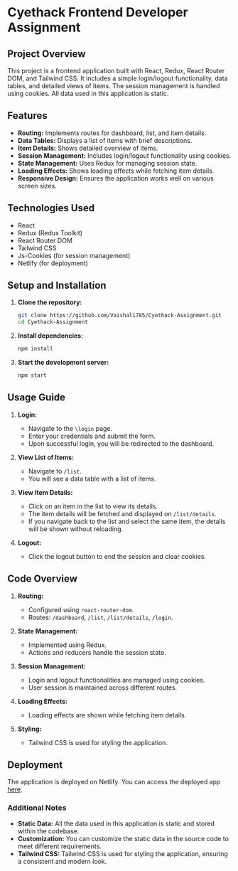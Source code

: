 # Cyethack Frontend Developer Assignment

## Project Overview

This project is a frontend application built with React, Redux, React Router DOM, and Tailwind CSS. It includes a simple login/logout functionality, data tables, and detailed views of items. The session management is handled using cookies. All data used in this application is static.

## Features

- **Routing:** Implements routes for dashboard, list, and item details.
- **Data Tables:** Displays a list of items with brief descriptions.
- **Item Details:** Shows detailed overview of items.
- **Session Management:** Includes login/logout functionality using cookies.
- **State Management:** Uses Redux for managing session state.
- **Loading Effects:** Shows loading effects while fetching item details.
- **Responsive Design:** Ensures the application works well on various screen sizes.

## Technologies Used

- React
- Redux (Redux Toolkit)
- React Router DOM
- Tailwind CSS
- Js-Cookies (for session management)
- Netlify (for deployment)

## Setup and Installation

1. **Clone the repository:**

   ```bash
   git clone https://github.com/Vaishali785/Cyethack-Assignment.git
   cd Cyethack-Assignment
   ```

2. **Install dependencies:**

   ```bash
   npm install
   ```

3. **Start the development server:**

   ```bash
   npm start
   ```

## Usage Guide

1. **Login:**

   - Navigate to the `\login` page.
   - Enter your credentials and submit the form.
   - Upon successful login, you will be redirected to the dashboard.

2. **View List of Items:**

   - Navigate to `/list`.
   - You will see a data table with a list of items.

3. **View Item Details:**

   - Click on an item in the list to view its details.
   - The item details will be fetched and displayed on `/list/details`.
   - If you navigate back to the list and select the same item, the details will be shown without reloading.

4. **Logout:**
   - Click the logout button to end the session and clear cookies.

## Code Overview

1. **Routing:**

   - Configured using `react-router-dom`.
   - Routes: `/dashboard`, `/list`, `/list/details`, `/login`.

2. **State Management:**

   - Implemented using Redux.
   - Actions and reducers handle the session state.

3. **Session Management:**

   - Login and logout functionalities are managed using cookies.
   - User session is maintained across different routes.

4. **Loading Effects:**

   - Loading effects are shown while fetching item details.

5. **Styling:**
   - Tailwind CSS is used for styling the application.

## Deployment

The application is deployed on Netlify. You can access the deployed app [here](https://cyethack-assignment.netlify.app/).

### Additional Notes

- **Static Data:** All the data used in this application is static and stored within the codebase.
- **Customization:** You can customize the static data in the source code to meet different requirements.
- **Tailwind CSS:** Tailwind CSS is used for styling the application, ensuring a consistent and modern look.
